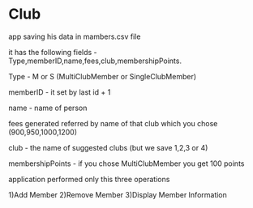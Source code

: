 # Club

app saving his data in mambers.csv file

it has the following fields - Type,memberID,name,fees,club,membershipPoints.

Type - M or S (MultiClubMember or SingleClubMember)

memberID - it set by last id + 1

name - name of person 

fees generated referred by name of that club which you chose (900,950,1000,1200)

club - the name of suggested clubs (but we save 1,2,3 or 4)

membershipPoints - if you chose MultiClubMember you get 100 points

application performed only this three operations 

1)Add Member
2)Remove Member
3)Display Member Information

